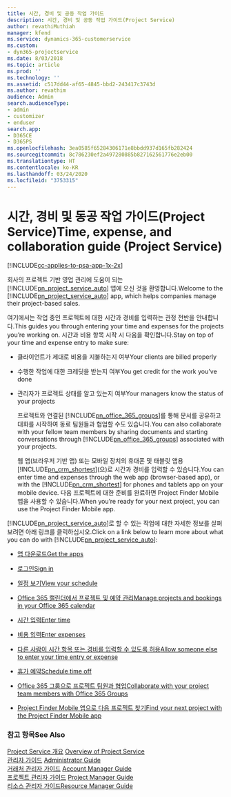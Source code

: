 ```yaml
---
title: 시간, 경비 및 공동 작업 가이드
description: 시간, 경비 및 공동 작업 가이드(Project Service)
author: revathiMuthiah
manager: kfend
ms.service: dynamics-365-customerservice
ms.custom:
- dyn365-projectservice
ms.date: 8/03/2018
ms.topic: article
ms.prod: ''
ms.technology: ''
ms.assetid: c517dd44-af65-4845-bbd2-243417c3743d
ms.author: revathim
audience: Admin
search.audienceType:
- admin
- customizer
- enduser
search.app:
- D365CE
- D365PS
ms.openlocfilehash: 3ea0585f65284306171e8bbdd937d165fb282424
ms.sourcegitcommit: 8c786230ef2a497280885b827162561776e2eb00
ms.translationtype: HT
ms.contentlocale: ko-KR
ms.lasthandoff: 03/24/2020
ms.locfileid: "3753315"
---
```

# <a name="time-expense-and-collaboration-guide-project-service"></a><span data-ttu-id="43d18-103">시간, 경비 및 동공 작업 가이드(Project Service)</span><span class="sxs-lookup"><span data-stu-id="43d18-103">Time, expense, and collaboration guide (Project Service)</span></span>

[!INCLUDE[cc-applies-to-psa-app-1x-2x](../includes/cc-applies-to-psa-app-1x-2x.md)]

<span data-ttu-id="43d18-104">회사의 프로젝트 기반 영업 관리에 도움이 되는 [!INCLUDE[pn_project_service_auto](../includes/pn-project-service-auto.md)] 앱에 오신 것을 환영합니다.</span><span class="sxs-lookup"><span data-stu-id="43d18-104">Welcome to the [!INCLUDE[pn_project_service_auto](../includes/pn-project-service-auto.md)] app, which helps companies manage their project-based sales.</span></span> 
  
 <span data-ttu-id="43d18-105">여기에서는 작업 중인 프로젝트에 대한 시간과 경비를 입력하는 관정 전반을 안내합니다.</span><span class="sxs-lookup"><span data-stu-id="43d18-105">This guides you through entering your time and expenses for the projects you’re working on.</span></span> <span data-ttu-id="43d18-106">시간과 비용 항목 시작 시 다음을 확인합니다.</span><span class="sxs-lookup"><span data-stu-id="43d18-106">Stay on top of your time and expense entry to make sure:</span></span>  
  
- <span data-ttu-id="43d18-107">클라이언트가 제대로 비용을 지불하는지 여부</span><span class="sxs-lookup"><span data-stu-id="43d18-107">Your clients are billed properly</span></span>  
  
- <span data-ttu-id="43d18-108">수행한 작업에 대한 크레딧을 받는지 여부</span><span class="sxs-lookup"><span data-stu-id="43d18-108">You get credit for the work you’ve done</span></span>  
  
- <span data-ttu-id="43d18-109">관리자가 프로젝트 상태를 알고 있는지 여부</span><span class="sxs-lookup"><span data-stu-id="43d18-109">Your managers know the status of your projects</span></span>  
  
  <span data-ttu-id="43d18-110">프로젝트와 연결된 [!INCLUDE[pn_office_365_groups](../includes/pn-office-365-groups.md)]를 통해 문서를 공유하고 대화를 시작하여 동료 팀원들과 협업할 수도 있습니다.</span><span class="sxs-lookup"><span data-stu-id="43d18-110">You can also collaborate with your fellow team members by sharing documents and starting conversations through [!INCLUDE[pn_office_365_groups](../includes/pn-office-365-groups.md)] associated with your projects.</span></span>  
  
  <span data-ttu-id="43d18-111">웹 앱(브라우저 기반 앱) 또는 모바일 장치의 휴대폰 및 태블릿 앱용 [!INCLUDE[pn_crm_shortest](../includes/pn-crm-shortest.md)](으)로 시간과 경비를 입력할 수 있습니다.</span><span class="sxs-lookup"><span data-stu-id="43d18-111">You can enter time and expenses through the web app (browser-based app), or with the [!INCLUDE[pn_crm_shortest](../includes/pn-crm-shortest.md)] for phones and tablets app on your mobile device.</span></span> <span data-ttu-id="43d18-112">다음 프로젝트에 대한 준비를 완료하면 Project Finder Mobile 앱을 사용할 수 있습니다.</span><span class="sxs-lookup"><span data-stu-id="43d18-112">When you’re ready for your next project, you can use the Project Finder Mobile app.</span></span>  
  
<span data-ttu-id="43d18-113">[!INCLUDE[pn_project_service_auto](../includes/pn-project-service-auto.md)]로 할 수 있는 작업에 대한 자세한 정보를 살펴보려면 아래 링크를 클릭하십시오.</span><span class="sxs-lookup"><span data-stu-id="43d18-113">Click on a link below to learn more about what you can do with [!INCLUDE[pn_project_service_auto](../includes/pn-project-service-auto.md)]:</span></span>  
  
-   [<span data-ttu-id="43d18-114">앱 다운로드</span><span class="sxs-lookup"><span data-stu-id="43d18-114">Get the apps</span></span>](../project-service/get-apps.md)  
  
-   [<span data-ttu-id="43d18-115">로그인</span><span class="sxs-lookup"><span data-stu-id="43d18-115">Sign in</span></span>](../project-service/sign-in.md)  
  
-   [<span data-ttu-id="43d18-116">일정 보기</span><span class="sxs-lookup"><span data-stu-id="43d18-116">View your schedule</span></span>](../project-service/view-schedule.md)  
  
-   [<span data-ttu-id="43d18-117">Office 365 캘린더에서 프로젝트 및 예약 관리</span><span class="sxs-lookup"><span data-stu-id="43d18-117">Manage projects and bookings in your Office 365 calendar</span></span>](../project-service/manage-project-bookings-office-365-calendar.md)  
  
-   [<span data-ttu-id="43d18-118">시간 입력</span><span class="sxs-lookup"><span data-stu-id="43d18-118">Enter time</span></span>](../project-service/enter-time.md)  
  
-   [<span data-ttu-id="43d18-119">비용 입력</span><span class="sxs-lookup"><span data-stu-id="43d18-119">Enter expenses</span></span>](../project-service/enter-expenses.md)  
  
-   [<span data-ttu-id="43d18-120">다른 사람이 시간 항목 또는 경비를 입력할 수 있도록 허용</span><span class="sxs-lookup"><span data-stu-id="43d18-120">Allow someone else to enter your time entry or expense</span></span>](../project-service/allow-someone-else-enter-time-entry-expense.md)  
  
-   [<span data-ttu-id="43d18-121">휴가 예약</span><span class="sxs-lookup"><span data-stu-id="43d18-121">Schedule time off</span></span>](../project-service/schedule-time-off.md)  
  
-   [<span data-ttu-id="43d18-122">Office 365 그룹으로 프로젝트 팀원과 협업</span><span class="sxs-lookup"><span data-stu-id="43d18-122">Collaborate with your project team members with Office 365 Groups</span></span>](../project-service/collaborate-project-team-members-office-365-groups.md)  
  
-   [<span data-ttu-id="43d18-123">Project Finder Mobile 앱으로 다음 프로젝트 찾기</span><span class="sxs-lookup"><span data-stu-id="43d18-123">Find your next project with the Project Finder Mobile app</span></span>](../project-service/find-next-project-finder-mobile-app.md)  
  
### <a name="see-also"></a><span data-ttu-id="43d18-124">참고 항목</span><span class="sxs-lookup"><span data-stu-id="43d18-124">See Also</span></span>  
 <span data-ttu-id="43d18-125">[Project Service 개요](../project-service/overview.md) </span><span class="sxs-lookup"><span data-stu-id="43d18-125">[Overview of Project Service](../project-service/overview.md) </span></span>  
 <span data-ttu-id="43d18-126">[관리자 가이드](../project-service/admin-guide.md) </span><span class="sxs-lookup"><span data-stu-id="43d18-126">[Administrator Guide](../project-service/admin-guide.md) </span></span>  
 <span data-ttu-id="43d18-127">[거래처 관리자 가이드](../project-service/account-manager-guide.md) </span><span class="sxs-lookup"><span data-stu-id="43d18-127">[Account Manager Guide](../project-service/account-manager-guide.md) </span></span>  
 <span data-ttu-id="43d18-128">[프로젝트 관리자 가이드](../project-service/project-manager-guide.md) </span><span class="sxs-lookup"><span data-stu-id="43d18-128">[Project Manager Guide](../project-service/project-manager-guide.md) </span></span>  
 [<span data-ttu-id="43d18-129">리소스 관리자 가이드</span><span class="sxs-lookup"><span data-stu-id="43d18-129">Resource Manager Guide</span></span>](../project-service/resource-manager-guide.md)   

